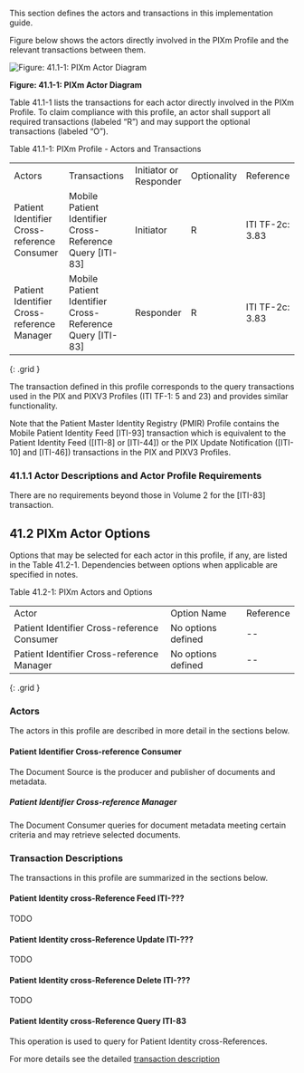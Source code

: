 
This section defines the actors and transactions in this implementation guide.

Figure below shows the actors directly
involved in the PIXm 
Profile and the relevant transactions between them.


![Figure: 41.1-1: PIXm Actor Diagram](ActorsAndTransactions.svg "Figure: 41.1-1: PIXm Actor Diagram")

<div style="clear: left"/>

**Figure: 41.1-1: PIXm Actor Diagram**


Table 41.1-1 lists the transactions for each actor directly involved in
the PIXm Profile. To claim compliance with this profile, an actor shall
support all required transactions (labeled “R”) and may support the
optional transactions (labeled “O”).

Table 41.1-1: PIXm Profile - Actors and Transactions

|                                             |                                                            |                        |             |                 |
| ------------------------------------------- | ---------------------------------------------------------- | ---------------------- | ----------- | --------------- |
| Actors                                      | Transactions                                               | Initiator or Responder | Optionality | Reference       |
| Patient Identifier Cross-reference Consumer | Mobile Patient Identifier Cross-Reference Query \[ITI-83\] | Initiator              | R           | ITI TF-2c: 3.83 |
| Patient Identifier Cross-reference Manager  | Mobile Patient Identifier Cross-Reference Query \[ITI-83\] | Responder              | R           | ITI TF-2c: 3.83 |
{: .grid }

The transaction defined in this profile corresponds to the query
transactions used in the PIX and PIXV3 Profiles (ITI TF-1: 5 and 23) and
provides similar functionality.

Note that the Patient Master Identity Registry (PMIR) Profile contains
the Mobile Patient Identity Feed \[ITI-93\] transaction which is
equivalent to the Patient Identity Feed (\[ITI-8\] or \[ITI-44\]) or the
PIX Update Notification (\[ITI-10\] and \[ITI-46\]) transactions in the
PIX and PIXV3 Profiles.

### 41.1.1 Actor Descriptions and Actor Profile Requirements

There are no requirements beyond those in Volume 2 for the \[ITI-83\]
transaction.

## 41.2 PIXm Actor Options

Options that may be selected for each actor in this profile, if any, are
listed in the Table 41.2-1. Dependencies between options when applicable
are specified in notes.

Table 41.2-1: PIXm Actors and Options

|                                             |                    |           |
| ------------------------------------------- | ------------------ | --------- |
| Actor                                       | Option Name        | Reference |
| Patient Identifier Cross-reference Consumer | No options defined | \--       |
| Patient Identifier Cross-reference Manager  | No options defined | \--       |
{: .grid }

### Actors
The actors in this profile are described in more detail in the sections below.

#### Patient Identifier Cross-reference Consumer

The Document Source is the producer and publisher of documents and metadata.

##### Patient Identifier Cross-reference Manager

The Document Consumer queries for document metadata meeting certain criteria and may retrieve selected documents.

### Transaction Descriptions
The transactions in this profile are summarized in the sections below.

#### Patient Identity cross-Reference Feed ITI-???
TODO

#### Patient Identity cross-Reference Update ITI-???
TODO

#### Patient Identity cross-Reference Delete ITI-???
TODO

#### Patient Identity cross-Reference Query ITI-83

This operation is used to query for Patient Identity cross-References.

For more details see the detailed [transaction description](ITI-83.html)

